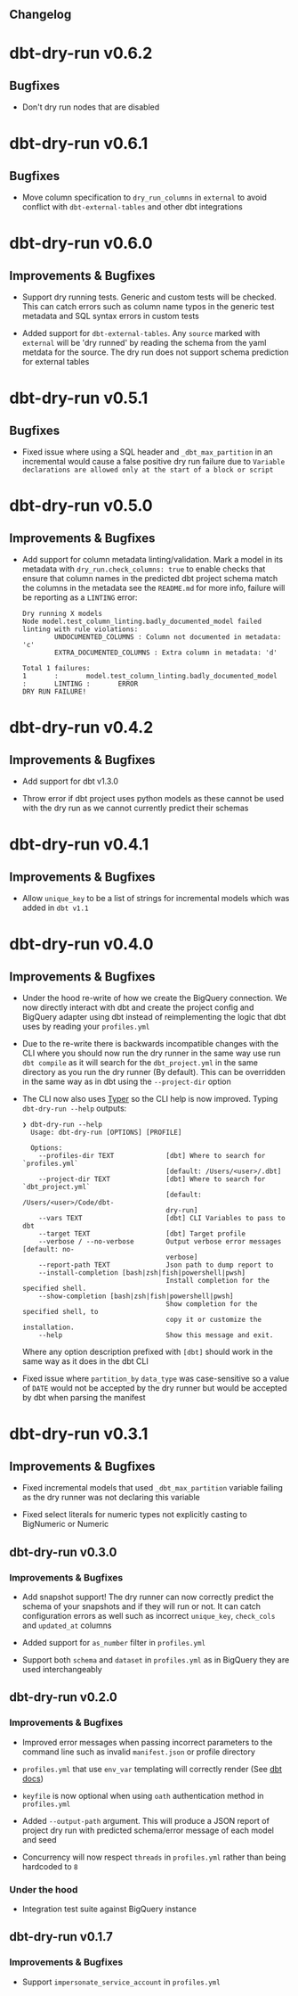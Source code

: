 ## Changelog

# dbt-dry-run v0.6.2

## Bugfixes

- Don't dry run nodes that are disabled

# dbt-dry-run v0.6.1

## Bugfixes

- Move column specification to `dry_run_columns` in `external` to avoid conflict with `dbt-external-tables` and other
  dbt integrations

# dbt-dry-run v0.6.0

## Improvements & Bugfixes

- Support dry running tests. Generic and custom tests will be checked. This can catch errors such as column name typos in the
  generic test metadata and SQL syntax errors in custom tests

- Added support for `dbt-external-tables`. Any `source` marked with `external` will be 'dry runned' by reading the
  schema from the yaml metdata for the source. The dry run does not support schema prediction for external tables
  
# dbt-dry-run v0.5.1

## Bugfixes

- Fixed issue where using a SQL header and `_dbt_max_partition` in an incremental would cause a false positive dry run
  failure due to `Variable declarations are allowed only at the start of a block or script`

# dbt-dry-run v0.5.0

## Improvements & Bugfixes

- Add support for column metadata linting/validation. Mark a model in its metadata with `dry_run.check_columns: true`
  to enable checks that ensure that column names in the predicted dbt project schema match the columns in the metadata
  see the `README.md` for more info, failure will be reporting as a `LINTING` error:

  ```text
  Dry running X models
  Node model.test_column_linting.badly_documented_model failed linting with rule violations:
          UNDOCUMENTED_COLUMNS : Column not documented in metadata: 'c'
          EXTRA_DOCUMENTED_COLUMNS : Extra column in metadata: 'd'

  Total 1 failures:
  1       :       model.test_column_linting.badly_documented_model        :       LINTING :       ERROR
  DRY RUN FAILURE!
  ```

# dbt-dry-run v0.4.2

## Improvements & Bugfixes

- Add support for dbt v1.3.0

- Throw error if dbt project uses python models as these cannot be used with the dry run as we cannot currently predict
  their schemas

# dbt-dry-run v0.4.1

## Improvements & Bugfixes

- Allow `unique_key` to be a list of strings for incremental models which was added in `dbt v1.1`

# dbt-dry-run v0.4.0

## Improvements & Bugfixes

- Under the hood re-write of how we create the BigQuery connection. We now directly interact with dbt and create the
  project config and BigQuery adapter using dbt instead of reimplementing the logic that dbt uses by reading your
  `profiles.yml`

- Due to the re-write there is backwards incompatible changes with the CLI where you should now run the dry runner in
  the same way use run `dbt compile` as it will search for the `dbt_project.yml` in the same directory as you run the
  dry runner (By default). This can be overridden in the same way as in dbt using the `--project-dir` option

- The CLI now also uses [Typer][get-typer] so the CLI help is now improved. Typing `dbt-dry-run --help` outputs:

  ```
  ❯ dbt-dry-run --help
    Usage: dbt-dry-run [OPTIONS] [PROFILE]

    Options:
      --profiles-dir TEXT             [dbt] Where to search for `profiles.yml`
                                      [default: /Users/<user>/.dbt]
      --project-dir TEXT              [dbt] Where to search for `dbt_project.yml`
                                      [default: /Users/<user>/Code/dbt-
                                      dry-run]
      --vars TEXT                     [dbt] CLI Variables to pass to dbt
      --target TEXT                   [dbt] Target profile
      --verbose / --no-verbose        Output verbose error messages  [default: no-
                                      verbose]
      --report-path TEXT              Json path to dump report to
      --install-completion [bash|zsh|fish|powershell|pwsh]
                                      Install completion for the specified shell.
      --show-completion [bash|zsh|fish|powershell|pwsh]
                                      Show completion for the specified shell, to
                                      copy it or customize the installation.
      --help                          Show this message and exit.

  ```

  Where any option description prefixed with `[dbt]` should work in the same way as it does in the dbt CLI

- Fixed issue where `partition_by` `data_type` was case-sensitive so a value of `DATE` would not be accepted by the
  dry runner but would be accepted by dbt when parsing the manifest

# dbt-dry-run v0.3.1

## Improvements & Bugfixes

- Fixed incremental models that used `_dbt_max_partition` variable failing as the dry runner was not
  declaring this variable

- Fixed select literals for numeric types not explicitly casting to BigNumeric or Numeric

## dbt-dry-run v0.3.0

### Improvements & Bugfixes

- Add snapshot support! The dry runner can now correctly predict the schema of your snapshots and if they will
  run or not. It can catch configuration errors as well such as incorrect `unique_key`, `check_cols` and
  `updated_at` columns

- Added support for `as_number` filter in `profiles.yml`

- Support both `schema` and `dataset` in `profiles.yml` as in BigQuery they are used interchangeably

## dbt-dry-run v0.2.0

### Improvements & Bugfixes

- Improved error messages when passing incorrect parameters to the command line such as invalid `manifest.json`
or profile directory

- `profiles.yml` that use `env_var` templating will correctly render (See [dbt docs][dbt-env-var])

- `keyfile` is now optional when using `oath` authentication method in `profiles.yml`

- Added `--output-path` argument. This will produce a JSON report of project dry run with predicted schema/error
  message of each model and seed

- Concurrency will now respect `threads` in `profiles.yml` rather than being hardcoded to `8`

### Under the hood

- Integration test suite against BigQuery instance

## dbt-dry-run v0.1.7

### Improvements & Bugfixes

- Support `impersonate_service_account` in `profiles.yml`

[dbt-env-var]: https://docs.getdbt.com/reference/dbt-jinja-functions/env_var
[get-typer]: https://typer.tiangolo.com/
